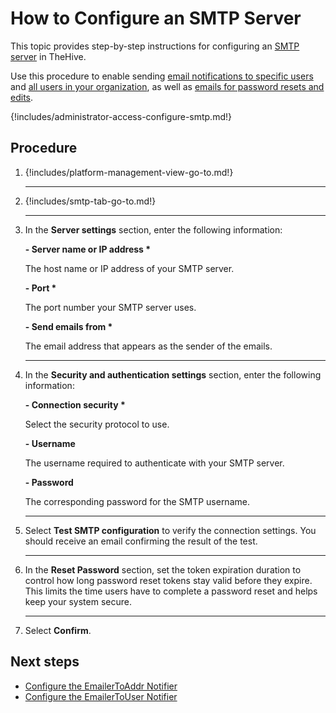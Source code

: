 # How to Configure an SMTP Server

This topic provides step-by-step instructions for configuring an [SMTP server](about-smtp.md) in TheHive.

Use this procedure to enable sending [email notifications to specific users](../../user-guides/organization/configure-organization/manage-notifications/notifiers/email-to-addr.md) and [all users in your organization](../../user-guides/organization/configure-organization/manage-notifications/notifiers/email-to-users.md), as well as [emails for password resets and edits](../../user-guides/manage-password.md).

{!includes/administrator-access-configure-smtp.md!}

<h2>Procedure</h2>

1. {!includes/platform-management-view-go-to.md!}

    ---

2. {!includes/smtp-tab-go-to.md!}

    ---

3. In the **Server settings** section, enter the following information:

    **- Server name or IP address \***

    The host name or IP address of your SMTP server.

    **- Port \***

    The port number your SMTP server uses.

    **- Send emails from \***

    The email address that appears as the sender of the emails.

    ---

4. In the **Security and authentication settings** section, enter the following information:

    **- Connection security \***

    Select the security protocol to use.

    **- Username**

    The username required to authenticate with your SMTP server.

    **- Password**

    The corresponding password for the SMTP username.

    ---

5. Select **Test SMTP configuration** to verify the connection settings. You should receive an email confirming the result of the test.

    ---

6. In the **Reset Password** section, set the token expiration duration to control how long password reset tokens stay valid before they expire. This limits the time users have to complete a password reset and helps keep your system secure.

    ---

7. Select **Confirm**.

<h2>Next steps</h2>

* [Configure the EmailerToAddr Notifier](../../user-guides/organization/configure-organization/manage-notifications/notifiers/email-to-addr.md)
* [Configure the EmailerToUser Notifier](../../user-guides/organization/configure-organization/manage-notifications/notifiers/email-to-users.md)